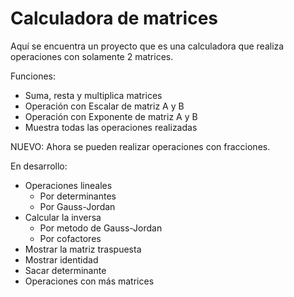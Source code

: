# Calculadora de matrices

Aquí se encuentra un proyecto que es una calculadora que realiza operaciones con solamente 2 matrices.

Funciones:
- Suma, resta y multiplica matrices
- Operación con Escalar de matriz A y B
- Operación con Exponente de matriz A y B
- Muestra todas las operaciones realizadas

NUEVO: Ahora se pueden realizar operaciones con fracciones.

En desarrollo:
- Operaciones lineales
  * Por determinantes
  * Por Gauss-Jordan
- Calcular la inversa
  * Por metodo de Gauss-Jordan
  * Por cofactores
- Mostrar la matriz traspuesta
- Mostrar identidad
- Sacar determinante
- Operaciones con más matrices
